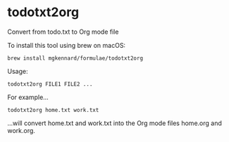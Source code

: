 # todotxt2org

Convert from todo.txt to Org mode file

To install this tool using brew on macOS:

`brew install mgkennard/formulae/todotxt2org`

Usage:

`todotxt2org FILE1 FILE2 ...`

For example...

`todotxt2org home.txt work.txt`

...will convert home.txt and work.txt into the Org mode files home.org and work.org.
